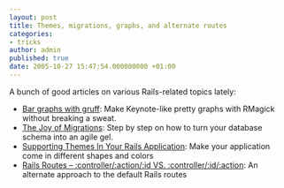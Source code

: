 ```yaml
---
layout: post
title: Themes, migrations, graphs, and alternate routes
categories:
- tricks
author: admin
published: true
date: 2005-10-27 15:47:54.000000000 +01:00
---
```

<p>A bunch of good articles on various Rails-related topics lately:</p>
<ul>
	<li><a href="http://nubyonrails.com/articles/2005/10/26/gruff-update-with-bar-graphs">Bar graphs with gruff</a>: Make Keynote-like pretty graphs with RMagick without breaking a sweat.</li>
	<li><a href="http://glu.ttono.us/articles/2005/10/27/the-joy-of-migrations">The Joy of Migrations</a>: Step by step on how to turn your database schema into an agile gel.</li>
	<li><a href="http://www.mattmccray.com/archives/2005/10/24/supporting-themes-in-your-rails-application/">Supporting Themes In Your Rails Application</a>: Make your application come in different shapes and colors</li>
	<li><a href="http://tech.rufy.com/entry/91">Rails Routes &#8211; :controller/:action/:id VS. :controller/:id/:action</a>: An alternate approach to the default Rails routes</li>
</ul>